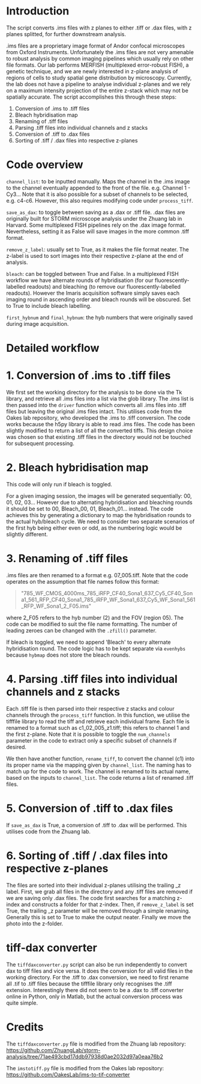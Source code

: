 # Introduction

The script converts .ims files with z planes to either .tiff or .dax files, with z planes splitted, for further downstream analysis. 

.ims files are a proprietary image format of Andor confocal microscopes from Oxford Instruments. Unfortunately the .ims files are not very amenable to robust analysis by common imaging pipelines which usually rely on other file formats. Our lab performs MERFISH (multiplexed error-robust FISH), a genetic technique, and we are newly interested in z-plane analysis of regions of cells to study spatial gene distribution by microscopy. Currently, the lab does not have a pipeline to analyse individual z-planes and we rely on a maximum intensity projection of the entire z-stack which may not be spatially accurate. The script accomplishes this through these steps:

1. Conversion of .ims to .tiff files
2. Bleach hybridisation map
3. Renaming of .tiff files
4. Parsing .tiff files into individual channels and z stacks
5. Conversion of .tiff to .dax files
6. Sorting of .tiff / .dax files into respective z-planes
   
# Code overview
`channel_list`: to be inputted manually. Maps the channel in the .ims image to the channel eventually appended to the front of the file. e.g. Channel 1 - Cy3... Note that it is also possible for a subset of channels to be selected, e.g. c4-c6. However, this also requires modifying code under `process_tiff`.

`save_as_dax`: to toggle between saving as a .dax or .tiff file. .dax files are originally built for STORM microscope analysis under the Zhuang lab in Harvard. Some multiplexed FISH pipelines rely on the .dax image format. Nevertheless, setting it as False will save images in the more common .tiff format.

`remove_z_label`: usually set to True, as it makes the file format neater. The z-label is used to sort images into their respective z-plane at the end of analysis.

`bleach`: can be toggled between True and False. In a multiplexed FISH workflow we have alternate rounds of hybridisation (for our fluorescently-labelled readouts) and bleaching (to remove our fluorescently-labelled readouts). However the Imaris acquisition software simply saves each imaging round in ascending order and bleach rounds will be obscured. Set to True to include bleach labelling.

`first_hybnum` and `final_hybnum`: the hyb numbers that were originally saved during image acquisition. 

# Detailed workflow

# 1. Conversion of .ims to .tiff files
We first set the working directory for the analysis to be done via the Tk library, and retrieve all .ims files into a list via the glob library. The .ims list is then passed into the `driver` function which converts all .ims files into .tiff files but leaving the original .ims files intact. This utilises code from the Oakes lab repository, who developed the .ims to .tiff conversion. The code works because the h5py library is able to read .ims files. The code has been slightly modified to return a list of all the converted tiffs. This design choice was chosen so that existing .tiff files in the directory would not be touched for subsequent processing.

# 2. Bleach hybridisation map
This code will only run if bleach is toggled.

For a given imaging session, the images will be generated sequentially: 00, 01, 02, 03... However due to alternating hybridisation and bleaching rounds it should be set to 00, Bleach_00, 01, Bleach_01... instead. The code achieves this by generating a dictionary to map the hybridisation rounds to the actual hyb/bleach cycle. We need to consider two separate scenarios of the first hyb being either even or odd, as the numbering logic would be slightly different.

# 3. Renaming of .tiff files
.ims files are then renamed to a format e.g. 07_005.tiff. Note that the code operates on the assumption that file names follow this format:
>"785_WF_CMOS_4000ms_785_iRFP_CF40_Sona1_637_Cy5_CF40_Sona1_561_RFP_CF40_Sona1_785_iRFP_WF_Sona1_637_Cy5_WF_Sona1_561_RFP_WF_Sona1_2_F05.ims"

where 2_F05 refers to the hyb number (2) and the FOV (region 05). The code can be modified to suit the file name formatting. The number of leading zeroes can be changed with the `.zfill()` parameter. 

If bleach is toggled, we need to append 'Bleach' to every alternate hybridisation round. The code logic has to be kept separate via `evenhybs` because `hybmap` does not store the bleach rounds.

# 4. Parsing .tiff files into individual channels and z stacks
Each .tiff file is then parsed into their respective z stacks and colour channels through the `process_tiff` function. In this function, we utilise the tifffile library to read the tiff and retrieve each individual frame. Each file is renamed to a format such as c1_02_005_z1.tiff; this refers to channel 1 and the first z-plane. Note that it is possible to toggle the `num_channels` parameter in the code to extract only a specific subset of channels if desired. 

We then have another function, `rename_tiff`, to convert the channel (c1) into its proper name via the mapping given by `channel_list`. The naming has to match up for the code to work. The channel is renamed to its actual name, based on the inputs to `channel_list`. The code returns a list of renamed .tiff files.

# 5. Conversion of .tiff to .dax files
If `save_as_dax` is True, a conversion of .tiff to .dax will be performed. This utilises code from the Zhuang lab.

# 6. Sorting of .tiff / .dax files into respective z-planes
The files are sorted into their individual z-planes utilising the trailing _z label. First, we grab all files in the directory and any .tiff files are removed if we are saving only .dax files. The code first searches for a matching z-index and constructs a folder for that z-index. Then, if `remove_z_label` is set True, the trailing _z parameter will be removed through a simple renaming. Generally this is set to True to make the output neater. Finally we move the photo into the z-folder.

# tiff-dax converter

The `tiffdaxconverter.py` script can also be run independently to convert dax to tiff files and vice versa. It does the conversion for all valid files in the working directory. For the .tiff to .dax conversion, we need to first rename all .tif to .tiff files because the tifffile library only recognises the .tiff extension. Interestingly there did not seem to be a .dax to .tiff converter online in Python, only in Matlab, but the actual conversion process was quite simple.

# Credits

The `tiffdaxconverter.py` file is modified from the Zhuang lab repository: https://github.com/ZhuangLab/storm-analysis/tree/71ae493cbd17ddb97938d0ae2032d97a0eaa76b2

The `imstotiff.py` file is modified from the Oakes lab repository: https://github.com/OakesLab/ims-to-tif-converter
